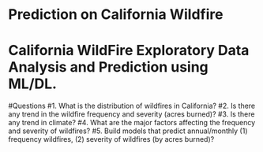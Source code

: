 # Prediction on California Wildfire
# California WildFire Exploratory Data Analysis and Prediction using ML/DL.

#Questions
#1. What is the distribution of wildfires in California?
#2. Is there any trend in the wildfire frequency and severity (acres burned)?
#3. Is there any trend in climate?
#4. What are the major factors affecting the frequency and severity of wildfires?
#5. Build models that predict annual/monthly (1) frequency wildfires, (2) severity of wildfires (by acres burned)?
